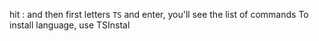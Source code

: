 hit : and then first letters `TS` and enter, you'll see the list of commands
To install language, use TSInstal